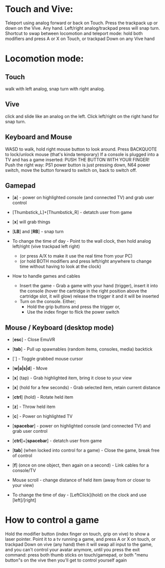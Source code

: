 
# Touch and Vive:
Teleport using analog forward or back on Touch. Press the trackpack up or down on the Vive. Any hand.
Left/right analog/trackpad press will snap turn.
Shortcut to swap between locomotion and teleport mode: hold both modifiers and press A or X on Touch, or trackpad Down on any Vive hand

# Locomotion mode: 
## Touch
walk with left analog, snap turn with right analog. 
## Vive
click and slide like an analog on the left. Click left/right on the right hand for snap turn.
## Keyboard and Mouse
WASD to walk, hold right mouse button to look around. Press BACKQUOTE to lock/unlock mouse (that's kinda temporary)
If a console is plugged into a TV and has a game inserted: PUSH THE BUTTON WITH YOUR FINGER!
	Push the right way: PS1 power button is just pressing down, N64 power switch, move the button forward to switch on, back to switch off.
	
## Gamepad

* [**a**] - power on highlighted console (and connected TV) and grab user control
* [Thumbstick_L]+[Thumbstick_R] - detatch user from game
* [**x**] will grab things
* [**LB**] and [**RB**] - snap turn

* To change the time of day - Point to the wall clock, then hold analog left/right (vive trackpad left right)
   * (or press A/X to make it use the real time from your PC)
   * (or hold BOTH modifiers and press left/right anywhere to change time without having to look at the clock)

* How to handle games and cables
   * Insert the game - Grab a game with your hand (trigger), insert it into the console (hover the cartridge in the right position above the cartridge slot, it will glow) release the trigger it and it will be inserted
   * Turn on the console. Either;
      * Hold the grip buttons and press the trigger or,
      * Use the index finger to flick the power switch

## Mouse / Keyboard (desktop mode)

* [**esc**] - Close EmuVR
* [**tab**] - Pull up spawnables (random items, consoles, media) backtick
* [\`] - Toggle grabbed mouse cursor
* [**w|a|s|d**] - Move
* [**x**] (tap) - Grab highlighted item, bring it close to your view
* [**x**] (hold for a few seconds) - Grab selected item, retain current distance
* [**ctrl**] (hold) - Rotate held item
* [**z**] - Throw held item
* [**c**] - Power on highlighted TV
* [**spacebar**] - power on highlighted console (and connected TV) and grab user control
* [**ctrl**]+[**spacebar**] - detatch user from game
* [**tab**] (when locked into control for a game) - Close the game, break free of control
* [**f**] (once on one object, then again on a second) - Link cables for a console/TV
* Mouse scroll - change distance of held item (away from or closer to your view)

* To change the time of day - \[LeftClick](hold) on the clock and use \[left]/\[right]


# How to control a game
Hold the modifier button (index finger on touch, grip on vive) to show a laser pointer. Point it to a tv running a game, and press A or X on touch, or trackpad Down on vive (any hand)
then it will swap all input to the game, and you can't control your avatar anymore, until you press the exit command: press both thumb sticks on touch/gamepad, or both "menu button"s on the vive
then you'll get to control yourself again
